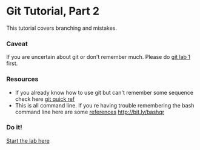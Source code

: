 # Git Tutorial, Part 2

This tutorial covers branching and mistakes.

### Caveat

If you are uncertain about git or don't remember much.
Please do [git lab 1](https://github.com/Android518-2017/git-lab-1) first.

### Resources

* If you already know how to use git but can't remember some sequence
check here [git quick ref](http://wiki.pcampbell.profweb.ca/index.php/Git_quick_ref)
* This is all command line. If you re having trouble remembering the bash
command line here are some
[references](https://drive.google.com/open?id=0B-CHlg81QPjfVU5PSkxYM1hsSEE)
<http://bit.ly/bashqr>

### Do it! 
[Start the lab here](02_mistakes_branches.md)
